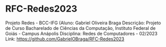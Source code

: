 # RFC-Redes2023
Projeto Redes - BCC-IFG (Aluno: Gabriel Oliveira Braga
Descrição: Projeto de Curso Bacharelado de Ciências da Computação, Instituto Federal de Goiás - Campus Anápolis
Disciplina: Redes de Computadores - 02/2023
Link: https://github.com/GabrielOBraga/RFC-Redes2023